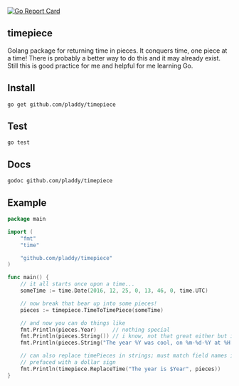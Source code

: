 [![Go Report Card](https://goreportcard.com/badge/github.com/pladdy/timepiece)](https://goreportcard.com/report/github.com/pladdy/timepiece)

## timepiece
Golang package for returning time in pieces.  It conquers time, one piece at a
time!  There is probably a better way to do this and it may already exist.
Still this is good practice for me and helpful for me learning Go.

## Install
`go get github.com/pladdy/timepiece`

## Test
`go test`

## Docs
`godoc github.com/pladdy/timepiece`

## Example
```go
package main

import (
	"fmt"
	"time"

	"github.com/pladdy/timepiece"
)

func main() {
	// it all starts once upon a time...
	someTime := time.Date(2016, 12, 25, 0, 13, 46, 0, time.UTC)

	// now break that bear up into some pieces!
	pieces := timepiece.TimeToTimePiece(someTime)

	// and now you can do things like
	fmt.Println(pieces.Year)     // nothing special
	fmt.Println(pieces.String()) // i know, not that great either but i was proud
	fmt.Println(pieces.String("The year %Y was cool, on %m-%d-%Y at %H:%M:%S I got some presents!"))

	// can also replace timePieces in strings; must match field names in struct
	// prefaced with a dollar sign
	fmt.Println(timepiece.ReplaceTime("The year is $Year", pieces))
}
```
